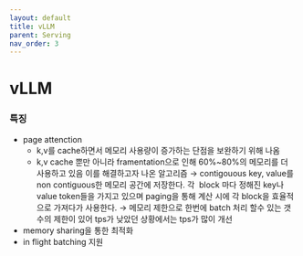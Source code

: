 ```yaml
---
layout: default
title: vLLM
parent: Serving
nav_order: 3
---
```


# vLLM

### 특징

- page attenction
    - k,v를 cache하면서 메모리 사용량이 증가하는 단점을 보완하기 위해 나옴
    - k,v cache 뿐만 아니라 framentation으로 인해 60%~80%의 메모리를 더 사용하고 있음
    이를 해결하고자 나온 알고리즘
    → contigouous key, value를 non contiguous한 메모리 공간에 저장한다. 각  block 마다 정해진 key나 value token들을 가지고 있으며 paging을 통해 계산 시에 각 block을 효율적으로 가져다가 사용한다.
    → 메모리 제한으로 한번에 batch 처리 할수 있는 갯수의 제한이 있어 tps가 낮았던 상황에서는 tps가 많이 개선
- memory sharing을 통한 최적화
- in flight batching 지원

